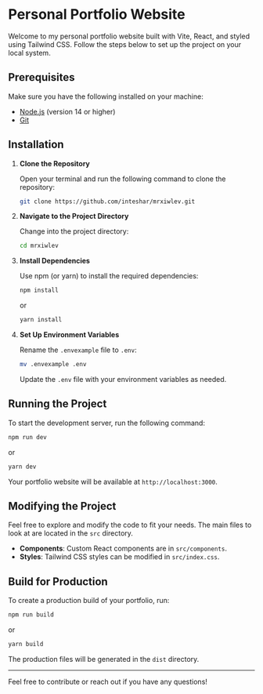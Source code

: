 # Personal Portfolio Website

Welcome to my personal portfolio website built with Vite, React, and styled using Tailwind CSS. Follow the steps below to set up the project on your local system.

## Prerequisites

Make sure you have the following installed on your machine:

- [Node.js](https://nodejs.org/) (version 14 or higher)
- [Git](https://git-scm.com/)

## Installation

1. **Clone the Repository**

   Open your terminal and run the following command to clone the repository:

   ```bash
   git clone https://github.com/inteshar/mrxiwlev.git
   ```

2. **Navigate to the Project Directory**

   Change into the project directory:

   ```bash
   cd mrxiwlev
   ```

3. **Install Dependencies**

   Use npm (or yarn) to install the required dependencies:

   ```bash
   npm install
   ```

   or

   ```bash
   yarn install
   ```

4. **Set Up Environment Variables**

   Rename the `.envexample` file to `.env`:

   ```bash
   mv .envexample .env
   ```

   Update the `.env` file with your environment variables as needed.

## Running the Project

To start the development server, run the following command:

```bash
npm run dev
```

or

```bash
yarn dev
```

Your portfolio website will be available at `http://localhost:3000`.

## Modifying the Project

Feel free to explore and modify the code to fit your needs. The main files to look at are located in the `src` directory.

- **Components**: Custom React components are in `src/components`.
- **Styles**: Tailwind CSS styles can be modified in `src/index.css`.

## Build for Production

To create a production build of your portfolio, run:

```bash
npm run build
```

or

```bash
yarn build
```

The production files will be generated in the `dist` directory.

---

Feel free to contribute or reach out if you have any questions!
